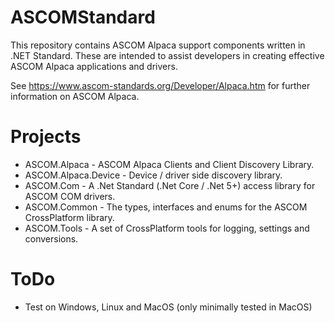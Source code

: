 # ASCOMStandard
This repository contains ASCOM Alpaca support components written in .NET Standard. These are intended to assist developers in creating effective ASCOM Alpaca applications and drivers.

See https://www.ascom-standards.org/Developer/Alpaca.htm for further information on ASCOM Alpaca.

# Projects
* ASCOM.Alpaca - ASCOM Alpaca Clients and Client Discovery Library.
* ASCOM.Alpaca.Device - Device / driver side discovery library.
* ASCOM.Com - A .Net Standard (.Net Core / .Net 5+) access library for ASCOM COM drivers.
* ASCOM.Common - The types, interfaces and enums for the ASCOM CrossPlatform library. 
* ASCOM.Tools - A set of CrossPlatform tools for logging, settings and conversions.

# ToDo
* Test on Windows, Linux and MacOS (only minimally tested in MacOS)
